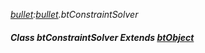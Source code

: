 _[bullet](../../modules/bullet/bullet-module.md):[bullet](../../modules/bullet/bullet-module.md).btConstraintSolver_
##### Class btConstraintSolver Extends [btObject](../../modules/bullet/bullet-btobject.md)
